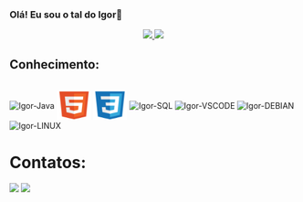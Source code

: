 ### Olá! Eu sou o tal do Igor👋


<div align="center">
  <a href="https://github.com/idlopesdev54">
  <img height="180em" src="https://github-readme-stats.vercel.app/api?username=idlopesdev54&show_icons=true&theme=midnight-purple&include_all_commits=true&count_private=true"/>
  <img height="180em" src="https://github-readme-stats.vercel.app/api/top-langs/?username=idlopesdev54&layout=compact&langs_count=7&theme=midnight-purple"/></a>
</div>

  
  ## Conhecimento:
  <div aligfn="center" style="display: inline_block"><br>
  <img align="center" alt="Igor-Java" height="50" width="60" src="https://cdn.jsdelivr.net/gh/devicons/devicon/icons/java/java-original-wordmark.svg"> <a/>
  <img align="center" alt="Igor-HTML" height="50" width="60" src="https://raw.githubusercontent.com/devicons/devicon/master/icons/html5/html5-original.svg">
  <img align="center" alt="Igor-CSS" height="50" width="60" src="https://raw.githubusercontent.com/devicons/devicon/master/icons/css3/css3-original.svg"> 
  <img align="center" alt="Igor-SQL" height="50" width="60" src="https://cdn.jsdelivr.net/gh/devicons/devicon/icons/oracle/oracle-original.svg">
  <img align="center" alt="Igor-VSCODE" height="50" width="60" src="https://cdn.jsdelivr.net/gh/devicons/devicon/icons/vscode/vscode-original-wordmark.svg">
  <img align="center" alt="Igor-DEBIAN" height="50" width="60" src="https://cdn.jsdelivr.net/gh/devicons/devicon/icons/debian/debian-plain-wordmark.svg">
  <img align="center" alt="Igor-LINUX" height="50" width="60" src="https://cdn.jsdelivr.net/gh/devicons/devicon/icons/linux/linux-original.svg">
 
     
  </div>
  
  # Contatos:
  <a href = "mailto:lfcomputadores@outlook.pt"><img src="https://img.shields.io/badge/-Gmail-%23333?style=for-the-badge&logo=gmail&logoColor=white" target="_blank"></a>
  <a href="https://www.linkedin.com/in/igorlopesdev180" target="_blank"><img src="https://img.shields.io/badge/-LinkedIn-%230077B5?style=for-the-badge&logo=linkedin&logoColor=white" target="_blank"></a>
    </div>
    
    
      
  


<!--
**idlopesdev54/idlopesdev54** is a ✨ _special_ ✨ repository because its `README.md` (this file) appears on your GitHub profile.

Here are some ideas to get you started:

- 🔭 Atualmente trabalhando como FreeLance
- 🌱 I’m currently learning ...
- 👯 I’m looking to collaborate on ...
- 🤔 I’m looking for help with ...
- 💬 Ask me about ...
- 📫 How to reach me: ...
- 😄 Pronouns: ...
- ⚡ Fun fact: ...
-->

